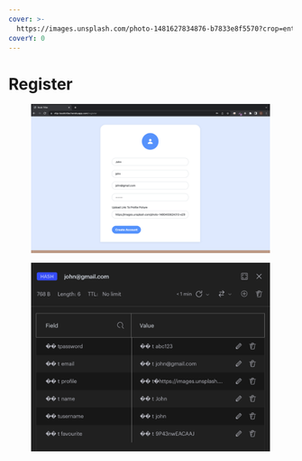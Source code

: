 ```yaml
---
cover: >-
  https://images.unsplash.com/photo-1481627834876-b7833e8f5570?crop=entropy&cs=tinysrgb&fm=jpg&ixid=MnwxOTcwMjR8MHwxfHNlYXJjaHw2fHxib29rfGVufDB8fHx8MTY2NDgxMTgxNw&ixlib=rb-1.2.1&q=80
coverY: 0
---
```


# Register

<figure><img src="../.gitbook/assets/register.png" alt=""><figcaption></figcaption></figure>

<figure><img src="../.gitbook/assets/redisInsight.png" alt=""><figcaption></figcaption></figure>
